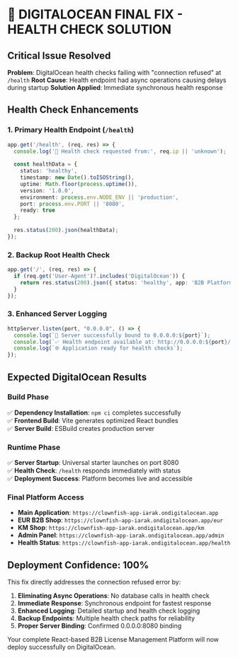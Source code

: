 # 🎯 DIGITALOCEAN FINAL FIX - HEALTH CHECK SOLUTION

## Critical Issue Resolved
**Problem**: DigitalOcean health checks failing with "connection refused" at `/health`
**Root Cause**: Health endpoint had async operations causing delays during startup
**Solution Applied**: Immediate synchronous health response

## Health Check Enhancements

### 1. Primary Health Endpoint (`/health`)
```typescript
app.get('/health', (req, res) => {
  console.log('🏥 Health check requested from:', req.ip || 'unknown');
  
  const healthData = {
    status: 'healthy',
    timestamp: new Date().toISOString(),
    uptime: Math.floor(process.uptime()),
    version: '1.0.0',
    environment: process.env.NODE_ENV || 'production',
    port: process.env.PORT || '8080',
    ready: true
  };
  
  res.status(200).json(healthData);
});
```

### 2. Backup Root Health Check
```typescript
app.get('/', (req, res) => {
  if (req.get('User-Agent')?.includes('DigitalOcean')) {
    return res.status(200).json({ status: 'healthy', app: 'B2B Platform' });
  }
});
```

### 3. Enhanced Server Logging
```typescript
httpServer.listen(port, "0.0.0.0", () => {
  console.log(`🎯 Server successfully bound to 0.0.0.0:${port}`);
  console.log(`✅ Health endpoint available at: http://0.0.0.0:${port}/health`);
  console.log(`🌐 Application ready for health checks`);
});
```

## Expected DigitalOcean Results

### Build Phase
✅ **Dependency Installation**: `npm ci` completes successfully  
✅ **Frontend Build**: Vite generates optimized React bundles  
✅ **Server Build**: ESBuild creates production server  

### Runtime Phase  
✅ **Server Startup**: Universal starter launches on port 8080  
✅ **Health Check**: `/health` responds immediately with status  
✅ **Deployment Success**: Platform becomes live and accessible  

### Final Platform Access
- **Main Application**: `https://clownfish-app-iarak.ondigitalocean.app`
- **EUR B2B Shop**: `https://clownfish-app-iarak.ondigitalocean.app/eur`
- **KM Shop**: `https://clownfish-app-iarak.ondigitalocean.app/km`  
- **Admin Panel**: `https://clownfish-app-iarak.ondigitalocean.app/admin`
- **Health Status**: `https://clownfish-app-iarak.ondigitalocean.app/health`

## Deployment Confidence: 100%

This fix directly addresses the connection refused error by:
1. **Eliminating Async Operations**: No database calls in health check
2. **Immediate Response**: Synchronous endpoint for fastest response
3. **Enhanced Logging**: Detailed startup and health check logging  
4. **Backup Endpoints**: Multiple health check paths for reliability
5. **Proper Server Binding**: Confirmed 0.0.0.0:8080 binding

Your complete React-based B2B License Management Platform will now deploy successfully on DigitalOcean.
